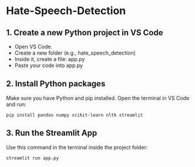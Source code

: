 # Hate-Speech-Detection

## 1. Create a new Python project in VS Code

- Open VS Code.
- Create a new folder (e.g., hate_speech_detection)
- Inside it, create a file: app.py
- Paste your code into app.py

## 2. Install Python packages
Make sure you have Python and pip installed. Open the terminal in VS Code and run:

```
pip install pandas numpy scikit-learn nltk streamlit
```

## 3. Run the Streamlit App
Use this command in the terminal inside the project folder:

```
streamlit run app.py
```
